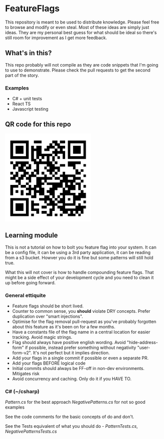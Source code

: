 # FeatureFlags
This repository is meant to be used to distribute knowledge. Please feel free to browse and modify or even steal. Most of these ideas are simply just ideas. They are my personal best guess for what should be ideal so there's still room for improvement as I get more feedback.

## What's in this?
This repo probably will not compile as they are code snippets that I'm going to use to demonstrate. Please check the pull requests to get the second part of the story.

### Examples
- C# + unit tests
- React TS
- Javascript testing

## QR code for this repo
![Home](githubrepo.png)

## Learning module
This is not a tutorial on how to bolt you feature flag into your system. It can be a config file, it can be using a 3rd party application, it can be reading from a s3 bucket. Howver you do it is fine but some patterns will still hold true.

What this will not cover is how to handle compounding feature flags. That might be a side effect of your development cycle and you need to clean it up before going forward.

### General ettiquite
- Feature flags should be short lived. 
- Counter to common sense, you **should** violate DRY concepts. Prefer duplication over "smart injections". 
- Optimise for the flag removal pull-request as you've probably forgotten about this feature as it's been on for a few months.
- Have a constants file of the flag name in a central location for easier tracking. Avoid magic strings.
- Flag should always have positive english wording. Avoid "hide-address-form" if possible, instead prefer something without negativity "user-form-v2". It's not perfect but it implies direction.
- Add your flags in a single commit if possible or even a separate PR.
- Add your flags BEFORE logical code
- Initial commits should always be FF-off in non-dev environments. Mitigates risk
- Avoid concurrency and caching. Only do it if you HAVE TO.

### C# (~/csharp)
*Pattern.cs* for the best approach
*NegativePatterns.cs* for not so good examples

See the code comments for the basic concepts of do and don't.

See the Tests equivalent of what you should do - *PatternTests.cs*, *NegativePatternsTests.cs*

###